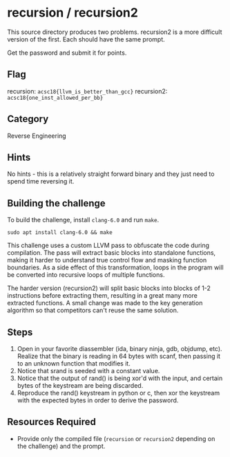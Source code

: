 # recursion / recursion2

This source directory produces two problems. recursion2 is a more difficult
version of the first. Each should have the same prompt.

Get the password and submit it for points.

## Flag

recursion: `acsc18{llvm_is_better_than_gcc}`
recursion2: `acsc18{one_inst_allowed_per_bb}`

## Category

Reverse Engineering

## Hints

No hints - this is a relatively straight forward binary and they just need to
spend time reversing it.

## Building the challenge

To build the challenge, install `clang-6.0` and run `make`.

    sudo apt install clang-6.0 && make

This challenge uses a custom LLVM pass to obfuscate the code during
compilation. The pass will extract basic blocks into standalone functions,
making it harder to understand true control flow and masking function
boundaries. As a side effect of this transformation, loops in the program
will be converted into recursive loops of multiple functions.

The harder version (recursion2) will split basic blocks into blocks of 1-2
instructions before extracting them, resulting in a great many more extracted
functions. A small change was made to the key generation algorithm so that
competitors can't reuse the same solution.

## Steps

1. Open in your favorite diassembler (ida, binary ninja, gdb, objdump, etc).
   Realize that the binary is reading in 64 bytes with scanf, then passing it
   to an unknown function that modifies it.
2. Notice that srand is seeded with a constant value.
3. Notice that the output of rand() is being xor'd with the input, and certain
   bytes of the keystream are being discarded.
4. Reproduce the rand() keystream in python or c, then xor the keystream
   with the expected bytes in order to derive the password.

## Resources Required

* Provide only the compiled file (`recursion` or `recursion2` depending on the
  challenge) and the prompt.
